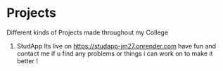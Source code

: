 # Projects
Different kinds of Projects made throughout my College


1. StudApp
   Its live on https://studapp-jm27.onrender.com
  have fun and contact me if u find any problems or things i can work on to make it better !
